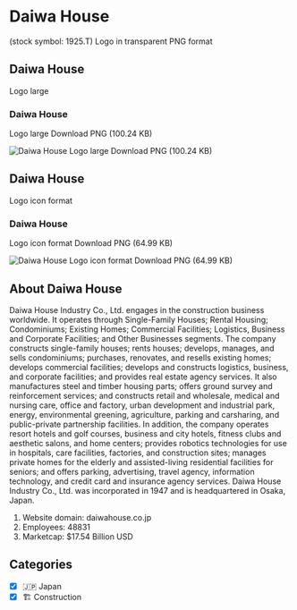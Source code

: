 # Daiwa House
 (stock symbol: 1925.T) Logo in transparent PNG format

## Daiwa House
 Logo large

### Daiwa House
 Logo large Download PNG (100.24 KB)

![Daiwa House
 Logo large Download PNG (100.24 KB)](/img/orig/1925.T_BIG-f0135c7c.png)

## Daiwa House
 Logo icon format

### Daiwa House
 Logo icon format Download PNG (64.99 KB)

![Daiwa House
 Logo icon format Download PNG (64.99 KB)](/img/orig/1925.T-ebab18a7.png)

## About Daiwa House


Daiwa House Industry Co., Ltd. engages in the construction business worldwide. It operates through Single-Family Houses; Rental Housing; Condominiums; Existing Homes; Commercial Facilities; Logistics, Business and Corporate Facilities; and Other Businesses segments. The company constructs single-family houses; rents houses; develops, manages, and sells condominiums; purchases, renovates, and resells existing homes; develops commercial facilities; develops and constructs logistics, business, and corporate facilities; and provides real estate agency services. It also manufactures steel and timber housing parts; offers ground survey and reinforcement services; and constructs retail and wholesale, medical and nursing care, office and factory, urban development and industrial park, energy, environmental greening, agriculture, parking and carsharing, and public-private partnership facilities. In addition, the company operates resort hotels and golf courses, business and city hotels, fitness clubs and aesthetic salons, and home centers; provides robotics technologies for use in hospitals, care facilities, factories, and construction sites; manages private homes for the elderly and assisted-living residential facilities for seniors; and offers parking, advertising, travel agency, information technology, and credit card and insurance agency services. Daiwa House Industry Co., Ltd. was incorporated in 1947 and is headquartered in Osaka, Japan.

1. Website domain: daiwahouse.co.jp
2. Employees: 48831
3. Marketcap: $17.54 Billion USD


## Categories
- [x] 🇯🇵 Japan
- [x] 🏗 Construction
